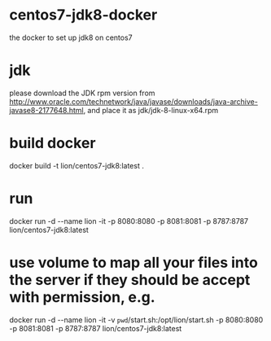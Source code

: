 # centos7-jdk8-docker
the docker to set up jdk8 on centos7

# jdk
please download the JDK rpm version from http://www.oracle.com/technetwork/java/javase/downloads/java-archive-javase8-2177648.html, and place it as jdk/jdk-8-linux-x64.rpm
 
# build docker
docker build -t lion/centos7-jdk8:latest .

# run
docker run -d --name lion -it -p 8080:8080 -p 8081:8081 -p 8787:8787 lion/centos7-jdk8:latest

# use volume to map all your files into the server if they should be accept with permission, e.g.
docker run -d --name lion -it -v `pwd`/start.sh:/opt/lion/start.sh -p 8080:8080 -p 8081:8081 -p 8787:8787 lion/centos7-jdk8:latest
